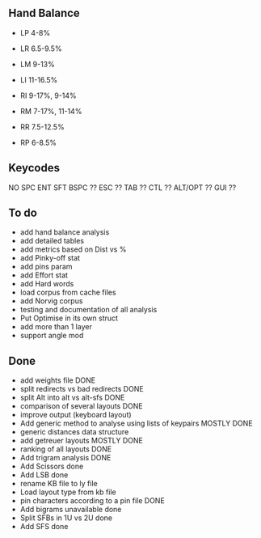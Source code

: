 Hand Balance
------------

  - LP 4-8%
  - LR 6.5-9.5% 
  - LM 9-13%
  - LI 11-16.5%

  - RI 9-17%, 9-14%
  - RM 7-17%, 11-14%
  - RR 7.5-12.5%
  - RP 6-8.5%

Keycodes
--------

NO
SPC
ENT
SFT
BSPC ??
ESC ??
TAB ??
CTL ??
ALT/OPT ??
GUI ??

To do
-----
  - add hand balance analysis
  - add detailed tables
  - add metrics based on Dist vs %
  - add Pinky-off stat
  - add pins param
  - add Effort stat
  - add Hard words
  - load corpus from cache files
  - add Norvig corpus
  - testing and documentation of all analysis
  - Put Optimise in its own struct
  - add more than 1 layer
  - support angle mod

Done
----
  - add weights file DONE
  - split redirects vs bad redirects DONE
  - split Alt into alt vs alt-sfs DONE
  - comparison of several layouts DONE
  - improve output (keyboard layout)
  - Add generic method to analyse using lists of keypairs MOSTLY DONE
  - generic distances data structure
  - add getreuer layouts MOSTLY DONE
  - ranking of all layouts DONE
  - Add trigram analysis DONE
  - Add Scissors done
  - Add LSB done
  - rename KB file to ly file
  - Load layout type from kb file
  - pin characters according to a pin file DONE
  - Add bigrams unavailable done
  - Split SFBs in 1U vs 2U done
  - Add SFS done
